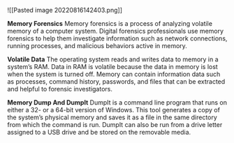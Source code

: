 ![[Pasted image 20220816142403.png]]

**Memory Forensics**
Memory forensics is a process of analyzing volatile memory of a computer system. Digital forensics professionals use memory forensics to help them investigate information such as network connections, running processes, and malicious behaviors active in memory.

**Volatile Data**
The operating system reads and writes data to memory in a system’s RAM. Data in RAM is volatile because the data in memory is lost when the system is turned off. Memory can contain information data such as processes, command history, passwords, and files that can be extracted and helpful to forensic investigators.

**Memory Dump And DumpIt**
DumpIt is a command line program that runs on either a 32- or a 64-bit version of Windows. This tool generates a copy of the system’s physical memory and saves it as a file in the same directory from which the command is run. DumpIt can also be run from a drive letter assigned to a USB drive and be stored on the removable media.